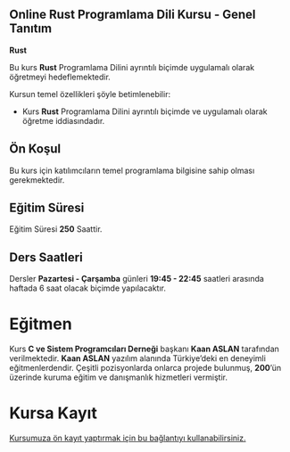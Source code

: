 ## Online Rust Programlama Dili Kursu - Genel Tanıtım
<b>Rust</b>  

Bu kurs __Rust__ Programlama Dilini ayrıntılı biçimde uygulamalı olarak öğretmeyi hedeflemektedir.  

Kursun temel özellikleri şöyle betimlenebilir:

* Kurs __Rust__ Programlama Dilini ayrıntılı biçimde ve uygulamalı olarak öğretme iddiasındadır.

  

## Ön Koşul
Bu kurs için katılımcıların temel programlama bilgisine sahip olması gerekmektedir. 

## Eğitim Süresi
Eğitim Süresi __250__ Saattir. 

## Ders Saatleri
Dersler __Pazartesi - Çarşamba__ günleri __19:45 - 22:45__ saatleri arasında haftada 6 saat olacak biçimde yapılacaktır. 

# Eğitmen
Kurs __C ve Sistem Programcıları Derneği__ başkanı __Kaan ASLAN__ tarafından verilmektedir. __Kaan ASLAN__ yazılım alanında Türkiye’deki en deneyimli eğitmenlerdendir. Çeşitli pozisyonlarda onlarca projede bulunmuş, __200__’ün üzerinde kuruma eğitim ve danışmanlık hizmetleri vermiştir. 

# Kursa Kayıt
[Kursumuza ön kayıt yaptırmak için bu bağlantıyı kullanabilirsiniz.](https://us02web.zoom.us/meeting/register/tZYpc-6vpjotGtUIE3aLDdzRK2G7mN6beDba#/registration)
